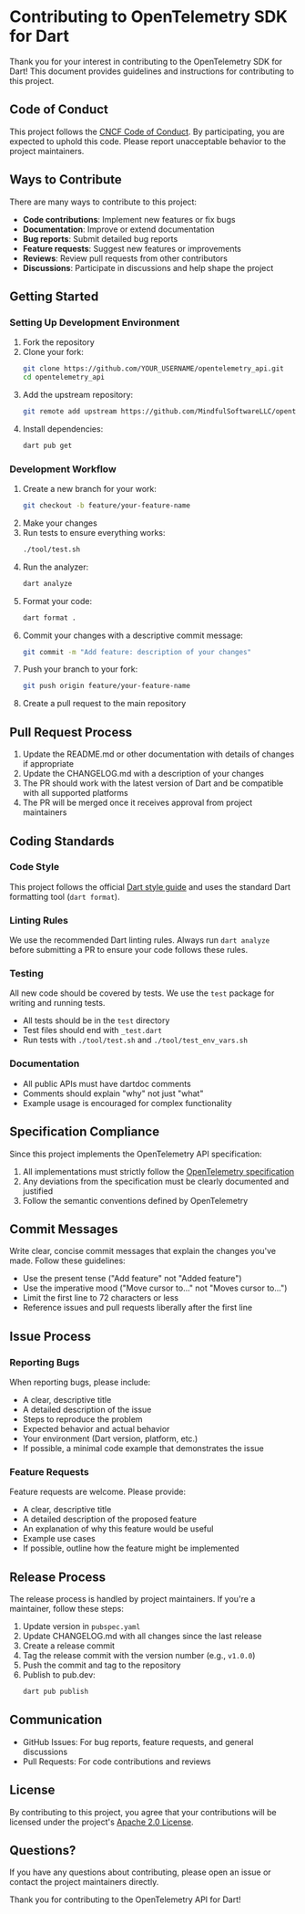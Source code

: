 # Contributing to OpenTelemetry SDK for Dart

Thank you for your interest in contributing to the OpenTelemetry SDK for Dart! This document provides guidelines and instructions for contributing to this project.

## Code of Conduct

This project follows the [CNCF Code of Conduct](https://github.com/cncf/foundation/blob/main/code-of-conduct.md). By participating, you are expected to uphold this code. Please report unacceptable behavior to the project maintainers.

## Ways to Contribute

There are many ways to contribute to this project:

- **Code contributions**: Implement new features or fix bugs
- **Documentation**: Improve or extend documentation
- **Bug reports**: Submit detailed bug reports
- **Feature requests**: Suggest new features or improvements
- **Reviews**: Review pull requests from other contributors
- **Discussions**: Participate in discussions and help shape the project

## Getting Started

### Setting Up Development Environment

1. Fork the repository
2. Clone your fork:
   ```bash
   git clone https://github.com/YOUR_USERNAME/opentelemetry_api.git
   cd opentelemetry_api
   ```
3. Add the upstream repository:
   ```bash
   git remote add upstream https://github.com/MindfulSoftwareLLC/opentelemetry_api.git
   ```
4. Install dependencies:
   ```bash
   dart pub get
   ```

### Development Workflow

1. Create a new branch for your work:
   ```bash
   git checkout -b feature/your-feature-name
   ```
2. Make your changes
3. Run tests to ensure everything works:
   ```bash
   ./tool/test.sh
   ```
4. Run the analyzer:
   ```bash
   dart analyze
   ```
5. Format your code:
   ```bash
   dart format .
   ```
6. Commit your changes with a descriptive commit message:
   ```bash
   git commit -m "Add feature: description of your changes"
   ```
7. Push your branch to your fork:
   ```bash
   git push origin feature/your-feature-name
   ```
8. Create a pull request to the main repository

## Pull Request Process

1. Update the README.md or other documentation with details of changes if appropriate
2. Update the CHANGELOG.md with a description of your changes
3. The PR should work with the latest version of Dart and be compatible with all supported platforms
4. The PR will be merged once it receives approval from project maintainers

## Coding Standards

### Code Style

This project follows the official [Dart style guide](https://dart.dev/guides/language/effective-dart/style) and uses the standard Dart formatting tool (`dart format`).

### Linting Rules

We use the recommended Dart linting rules. Always run `dart analyze` before submitting a PR to ensure your code follows these rules.

### Testing

All new code should be covered by tests. We use the `test` package for writing and running tests.

- All tests should be in the `test` directory
- Test files should end with `_test.dart`
- Run tests with `./tool/test.sh` and `./tool/test_env_vars.sh`

### Documentation

- All public APIs must have dartdoc comments
- Comments should explain "why" not just "what"
- Example usage is encouraged for complex functionality

## Specification Compliance

Since this project implements the OpenTelemetry API specification:

1. All implementations must strictly follow the [OpenTelemetry specification](https://opentelemetry.io/docs/specs/otel/)
2. Any deviations from the specification must be clearly documented and justified
3. Follow the semantic conventions defined by OpenTelemetry

## Commit Messages

Write clear, concise commit messages that explain the changes you've made. Follow these guidelines:

- Use the present tense ("Add feature" not "Added feature")
- Use the imperative mood ("Move cursor to..." not "Moves cursor to...")
- Limit the first line to 72 characters or less
- Reference issues and pull requests liberally after the first line

## Issue Process

### Reporting Bugs

When reporting bugs, please include:

- A clear, descriptive title
- A detailed description of the issue
- Steps to reproduce the problem
- Expected behavior and actual behavior
- Your environment (Dart version, platform, etc.)
- If possible, a minimal code example that demonstrates the issue

### Feature Requests

Feature requests are welcome. Please provide:

- A clear, descriptive title
- A detailed description of the proposed feature
- An explanation of why this feature would be useful
- Example use cases
- If possible, outline how the feature might be implemented

## Release Process

The release process is handled by project maintainers. If you're a maintainer, follow these steps:

1. Update version in `pubspec.yaml`
2. Update CHANGELOG.md with all changes since the last release
3. Create a release commit
4. Tag the release commit with the version number (e.g., `v1.0.0`)
5. Push the commit and tag to the repository
6. Publish to pub.dev:
   ```bash
   dart pub publish
   ```

## Communication

- GitHub Issues: For bug reports, feature requests, and general discussions
- Pull Requests: For code contributions and reviews

## License

By contributing to this project, you agree that your contributions will be licensed under the project's [Apache 2.0 License](LICENSE).

## Questions?

If you have any questions about contributing, please open an issue or contact the project maintainers directly.

Thank you for contributing to the OpenTelemetry API for Dart!

